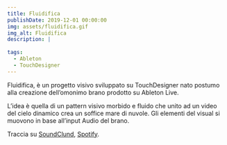 ```yaml
---
title: Fluidifica
publishDate: 2019-12-01 00:00:00
img: assets/fluidifica.gif
img_alt: Fluidifica
description: |
  
tags:
  - Ableton
  - TouchDesigner
---
```


Fluidifica, è un progetto visivo sviluppato su TouchDesigner nato postumo alla creazione dell’omonimo brano prodotto su Ableton Live.

L’idea è quella di un pattern visivo morbido e fluido che unito ad un video del cielo dinamico crea un soffice mare di nuvole.
Gli elementi del visual si muovono in base all’input Audio del brano.

Traccia su <a href="https://soundcloud.com/sigillodav/fluidifica">SoundClund</a>, <a href="https://open.spotify.com/intl-it/track/4hGDrbJCV8ggoO0U5jt8XP?si=dc9ee8795c1240a1">Spotify</a>.